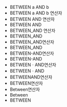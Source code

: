- BETWEEN a AND b
- BETWEEN a AND b 연산자
- BETWEEN AND 연산자
- BETWEEN AND 
- BETWEEN_AND 연산자
- BETWEEN_AND 
- BETWEEN_AND연산자
- BETWEEN_AND
- BETWEEN-AND연산자
- BETWEEN-AND
- BETWEENㆍAND연산자
- BETWEENㆍAND
- BETWEENAND연산자
- BETWEEN연산자
- Between연산자
- Between
- BETWEEN